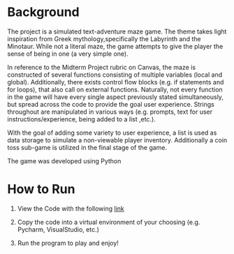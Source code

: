 
# Background
The project is a simulated text-adventure maze game. The theme takes light inspiration from Greek
mythology,specifically the Labyrinth and the Minotaur. While not a literal maze, the game attempts
to give the player the sense of being in one (a very simple one).

In reference to the Midterm Project rubric on Canvas, the maze is constructed of several functions
consisting of multiple variables (local and global). Additionally, there exists control flow blocks
(e.g. if statements and for loops), that also call on external functions. Naturally, not every function
in the game will have every single aspect previously stated simultaneously, but spread across the code
to provide the goal user experience. Strings throughout are manipulated in various ways
(e.g. prompts, text for user instructions/experience, being added to a list ,etc.).

With the goal of adding some variety to user experience, a list is used as data storage to simulate
a non-viewable player inventory. Additionally a coin toss sub-game is utilized in the final stage
of the game.

The game was developed using Python

# How to Run

1. View the Code with the following [link](https://github.com/JAMPS657/Personal_Projects/blob/main/Personal%20Programming%20Projects/Simple%20Text%20Adventure%20Game/Greek%20Mythology%20Inspired%20Text%20Game.py)

2. Copy the code into a virtual environment of your choosing (e.g. Pycharm, VisualStudio, etc.)

3. Run the program to play and enjoy!

